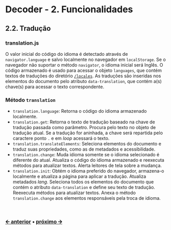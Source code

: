 # Decoder - 2. Funcionalidades
## 2.2. Tradução
### translation.js
O valor inicial do código do idioma é detectado através de `navigator.language` e salvo localmente no navegador em `localStorage`. Se o navegador não suportar o método `navigator`, o idioma inicial será Inglês. O código armazenado é usado para acessar o objeto `languages`, que contém textos de traduções do diretório [`/locales`](/src/locales). As traduções são inseridas nos elementos do documento pelo atributo `data-translation`, que contém a(s) chave(s) para acessar o texto correspondente.

### Método `translation`
- `translation.language`: Retorna o código do idioma armazenado localmente.
- `translation.get`: Retorna o texto de tradução baseado na chave de tradução passada como parâmetro. Procura pelo texto no objeto de tradução atual. Se a tradução for aninhada, a chave será repartida pelo caractere ponto `.` e em *loop* acessará o texto.
- `translation.translateElements`: Seleciona elementos do documento e traduz suas propriedades, como as de metadados e acessibilidade.
- `translation.change`: Muda idioma somente se o idioma selecionado é diferente do atual. Atualiza o código do idioma armazenado e reexecuta métodos para atualizar textos. Alerta leitores de tela sobre a mudança.
- `translation.init`: Obtém o idioma preferido do navegador, armazena-o localmente e atualiza a página para aplicar a tradução. Atualiza metadados *lang*. Seleciona todos os elementos do documento que contém o atributo `data-translation` e define seu texto de tradução. Reexecuta métodos para atualizar textos. Anexa o método `translation.change` aos elementos responsáveis pela troca de idioma.

<br>

### [🡨 anterior](/docs/pt/feature-theme.md) • [próximo 🡪](/docs/pt/feature-cryptography.md)
